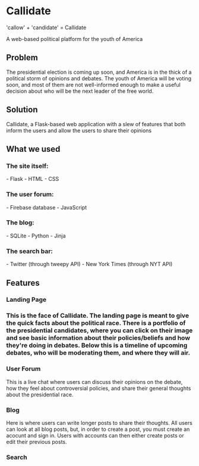 <h1>Callidate</h1>
<p>'callow' + 'candidate' = Callidate</p>
<p>A web-based political platform for the youth of America</p>

<h2>Problem</h2>
<p>The presidential election is coming up soon, and America is in the thick of a political storm of opinions and debates. The youth of America will be voting soon, and most of them are not well-informed enough to make a useful decision about who will be the next leader of the free world.</p>

<h2>Solution</h2>
<p>Callidate, a Flask-based web application with a slew of features that both inform the users and allow the users to share their opinions</p>

<h2>What we used</h2>
<h3>The site itself:</h3>
- Flask
- HTML
- CSS
<h3>The user forum:</h3>
- Firebase database
- JavaScript
<h3>The blog:</h3>
- SQLite
- Python
- Jinja
<h3>The search bar:</h3>
- Twitter (through tweepy API)
- New York Times (through NYT API)

<h2>Features</h2>
<h3>Landing Page<h3>
<p>This is the face of Callidate. The landing page is meant to give the quick facts about the political race. There is a portfolio of the presidential candidates, where you can click on their image and see basic information about their policies/beliefs and how they're doing in debates. Below this is a timeline of upcoming debates, who will be moderating them, and where they will air.</p>
<h3>User Forum</h3>
<p>This is a live chat where users can discuss their opinions on the debate, how they feel about controversial policies, and share their general thoughts about the presidential race.</p>
<h3>Blog</h3>
<p>Here is where users can write longer posts to share their thoughts. All users can look at all blog posts, but, in order to create a post, you must create an acocunt and sign in. Users with accounts can then either create posts or edit their previous posts.</p>
<h3>Search</h3>
